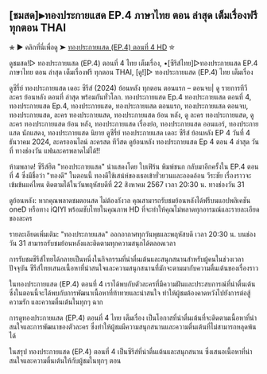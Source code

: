 ## [ชมสด]⫸ทองประกายแสด EP.4 ภาษาไทย ตอน ล่าสุด เต็มเรื่องฟรี ทุกตอน THAI

✮ ▶ คลิกที่นี่เพื่อดู ➤ [ทองประกายแสด (EP.4) ตอนที่ 4 HD](https://anakpilm.github.io/thong-prakai-saet-ep4/) ✮

ดูชมสด!▷ ทองประกายแสด (EP.4) ตอนที่ 4 ไทย เต็มเรื่อง, •[ซีรีส์ไทย]▷ทองประกายแสด EP.4 ภาษาไทย ตอน ล่าสุด เต็มเรื่องฟรี ทุกตอน THAI, [ดู!]▷ ทองประกายแสด (EP.4) ไทย เต็มเรื่อง

ดูซีรี่ย์ ทองประกายแสด เดอะ ซีรีส์ (2024) ย้อนหลัง ทุกตอน ตอนแรก – ตอนจบ| ดู รายการทีวี ละคร ย้อนหลัง ตอนที่ ล่าสุด พร้อมกันทั่วโลก. ทองประกายแสด Ep.4 ทองประกายแสด ตอนที่ 4, ทองประกายแสด Ep.4, ทองประกายแสด, ทองประกายแสด ตอนแรก, ทองประกายแสด ตอนจบ, ทองประกายแสด, ละคร ทองประกายแสด, ทองประกายแสด ย้อน หลัง, ดู ละคร ทองประกายแสด, ดู ละคร ทองประกายแสด ย้อน หลัง, ทองประกายแสด เรื่องย่อ, ทองประกายแสด ออนแอร์, ทองประกายแสด นักแสดง, ทองประกายแสด นิยาย ดูซีรี่ย์ ทองประกายแสด เดอะ ซีรีส์ ย้อนหลัง EP 4 วันที่ 4 ธันวาคม 2024, ละครออนไลน์ ละครสด ทีวีสด ดูย้อนหลัง ทองประกายแสด Ep 4 ตอน 4 ล่าสุด วันที่ ทางช่องวัน แฟนละครพลาดไม่ได้!!

ห้ามพลาด! ซีรีส์ฮิต "ทองประกายแสด" นำแสดงโดย ใบเฟิร์น พิมพ์ชนก กลับมาอีกครั้งใน EP.4 ตอนที่ 4 ซึ่งมีชื่อว่า "ทองดี" ในตอนนี้ ทองดีใช้เสน่ห์ของเธอเข้ายั่วยวนและออดอ้อน วีระชัย เรื่องราวจะเข้มข้นแค่ไหน ติดตามได้ในวันพฤหัสบดีที่ 22 สิงหาคม 2567 เวลา 20:30 น. ทางช่องวัน 31

ดูย้อนหลัง: หากคุณพลาดชมตอนสด ไม่ต้องกังวล คุณสามารถรับชมย้อนหลังได้ฟรีบนแอปพลิเคชัน oneD หรือทาง iQIYI พร้อมซับไทยในคุณภาพ HD ที่จะทำให้คุณไม่พลาดทุกอารมณ์และรายละเอียดของละคร

รายละเอียดเพิ่มเติม: "ทองประกายแสด" ออกอากาศทุกวันพุธและพฤหัสบดี เวลา 20:30 น. บนช่องวัน 31 สามารถรับชมย้อนหลังและติดตามทุกความสนุกได้ตลอดเวลา

การรับชมซีรีส์ไทยได้กลายเป็นหนึ่งในกิจกรรมที่น่าตื่นเต้นและสนุกสนานสำหรับผู้คนในช่วงเวลาปัจจุบัน ซีรีส์ไทยเสนอเนื้อหาที่น่าสนใจและความสนุกสนานที่มักจะตามมากับความตื่นเต้นของเรื่องราว

ในทองประกายแสด (EP.4) ตอนที่ 4 เราได้พบกับตัวละครที่มีความฝันและประสบการณ์ที่น่าตื่นเต้น ซึ่งในตอนนี้จะได้พบกับการพัฒนาเนื้อหาที่ท้าทายและน่าสนใจ ทำให้ผู้ชมต้องคาดหวังไปยังการต่อสู้ ความรัก และความตื่นเต้นในทุกๆ ฉาก

การดูทองประกายแสด (EP.4) ตอนที่ 4 ไทย เต็มเรื่อง เป็นโอกาสที่น่าตื่นเต้นที่จะติดตามเนื้อหาที่น่าสนใจและการพัฒนาของตัวละคร ซึ่งทำให้ผู้ชมมีความสนุกสนานและความตื่นเต้นที่ไม่สามารถหลุดพ้นได้

ในสรุป ทองประกายแสด (EP.4) ตอนที่ 4 เป็นซีรีส์ที่น่าตื่นเต้นและสนุกสนาน ซึ่งเสนอเนื้อหาที่น่าสนใจและความตื่นเต้นให้กับผู้ชมในทุกๆ ตอน

